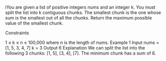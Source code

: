 iYou are given a list of positive integers nums and an integer k. You must split the list into k contiguous chunks. The smallest chunk is the one whose sum is the smallest out of all the chunks. Return the maximum possible value of the smallest chunk.

Constraints

1 ≤ k ≤ n ≤ 100,000 where n is the length of nums.
Example 1
Input
nums = [1, 5, 3, 4, 7]
k = 3
Output
6
Explanation
We can split the list into the following 3 chunks: [1, 5], [3, 4], [7]. The minimum chunk has a sum of 6.

